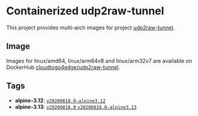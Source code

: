 # Containerized udp2raw-tunnel

This project provides multi-arch images for project [udp2raw-tunnel](https://github.com/wangyu-/udp2raw-tunnel).

## Image

Images for linux/amd64, linux/arm64v8 and linux/arm32v7 are available on DockerHub [cloudtogo4edge/udp2raw-tunnel](https://hub.docker.com/r/cloudtogo4edge/udp2raw-tunnel).

## Tags

* **alpine-3.12**: [`v20200818.0-alpine3.12`](https://github.com/cloudtogo/containerized-udp2raw-tunnel/blob/master/alpine-3.12.dockerfile)
* **alpine-3.13**: [`v20200818.0` `v20200818.0-alpine3.13`](https://github.com/cloudtogo/containerized-udp2raw-tunnel/blob/master/alpine-3.13.dockerfile)

